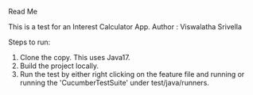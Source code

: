 Read Me

This is a test for an Interest Calculator App.
Author : Viswalatha Srivella

Steps to run:
1) Clone the copy. This uses Java17.
2) Build the project locally.
3) Run the test by either right clicking on the feature file and running or running the 'CucumberTestSuite' under test/java/runners.
